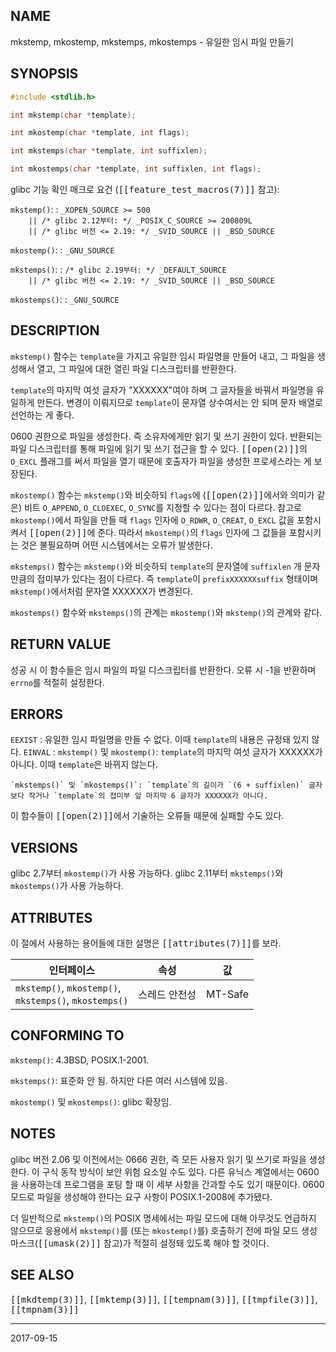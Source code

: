 ## NAME

mkstemp, mkostemp, mkstemps, mkostemps - 유일한 임시 파일 만들기

## SYNOPSIS

```c
#include <stdlib.h>

int mkstemp(char *template);

int mkostemp(char *template, int flags);

int mkstemps(char *template, int suffixlen);

int mkostemps(char *template, int suffixlen, int flags);
```

glibc 기능 확인 매크로 요건 (<tt>[[feature_test_macros(7)]]</tt> 참고):

`mkstemp()`:
:   `_XOPEN_SOURCE >= 500`<br>
    `    || /* glibc 2.12부터: */ _POSIX_C_SOURCE >= 200809L`<br>
    `    || /* glibc 버전 <= 2.19: */ _SVID_SOURCE || _BSD_SOURCE`

`mkostemp()`:
:   `_GNU_SOURCE`

`mkstemps()`:
:   `/* glibc 2.19부터: */ _DEFAULT_SOURCE`<br>
    `    || /* glibc 버전 <= 2.19: */ _SVID_SOURCE || _BSD_SOURCE`

`mkostemps()`:
:   `_GNU_SOURCE`

## DESCRIPTION

`mkstemp()` 함수는 `template`을 가지고 유일한 임시 파일명을 만들어 내고, 그 파일을 생성해서 열고, 그 파일에 대한 열린 파일 디스크립터를 반환한다.

`template`의 마지막 여섯 글자가 "XXXXXX"여야 하며 그 글자들을 바꿔서 파일명을 유일하게 만든다. 변경이 이뤄지므로 `template`이 문자열 상수여서는 안 되며 문자 배열로 선언하는 게 좋다.

0600 권한으로 파일을 생성한다. 즉 소유자에게만 읽기 및 쓰기 권한이 있다. 반환되는 파일 디스크립터를 통해 파일에 읽기 및 쓰기 접근을 할 수 있다. <tt>[[open(2)]]</tt>의 `O_EXCL` 플래그를 써서 파일을 열기 때문에 호출자가 파일을 생성한 프로세스라는 게 보장된다.

`mkostemp()` 함수는 `mkstemp()`와 비슷하되 `flags`에 (<tt>[[open(2)]]</tt>에서와 의미가 같은) 비트 `O_APPEND`, `O_CLOEXEC`, `O_SYNC`를 지정할 수 있다는 점이 다르다. 참고로 `mkostemp()`에서 파일을 만들 때 `flags` 인자에 `O_RDWR`, `O_CREAT`, `O_EXCL` 값을 포함시켜서 <tt>[[open(2)]]</tt>에 준다. 따라서 `mkostemp()`의 `flags` 인자에 그 값들을 포함시키는 것은 불필요하며 어떤 시스템에서는 오류가 발생한다.

`mkstemps()` 함수는 `mkstemp()`와 비슷하되 `template`의 문자열에 `suffixlen` 개 문자만큼의 접미부가 있다는 점이 다르다. 즉 `template`이 `prefixXXXXXXsuffix` 형태이며 `mkstemp()`에서처럼 문자열 XXXXXX가 변경된다.

`mkostemps()` 함수와 `mkstemps()`의 관계는 `mkostemp()`와 `mkstemp()`의 관계와 같다.

## RETURN VALUE

성공 시 이 함수들은 임시 파일의 파일 디스크립터를 반환한다. 오류 시 -1을 반환하며 `errno`를 적절히 설정한다.

## ERRORS

`EEXIST`
:   유일한 임시 파일명을 만들 수 없다. 이때 `template`의 내용은 규정돼 있지 않다.
`EINVAL`
:   `mkstemp()` 및 `mkostemp()`: `template`의 마지막 여섯 글자가 XXXXXX가 아니다. 이때 `template`은 바뀌지 않는다.

    `mkstemps()` 및 `mkostemps()`: `template`의 길이가 `(6 + suffixlen)` 글자보다 작거나 `template`의 접미부 앞 마지막 6 글자가 XXXXXX가 아니다.

이 함수들이 <tt>[[open(2)]]</tt>에서 기술하는 오류들 때문에 실패할 수도 있다.

## VERSIONS

glibc 2.7부터 `mkostemp()`가 사용 가능하다. glibc 2.11부터 `mkstemps()`와 `mkostemps()`가 사용 가능하다.

## ATTRIBUTES

이 절에서 사용하는 용어들에 대한 설명은 <tt>[[attributes(7)]]</tt>를 보라.

| 인터페이스 | 속성 | 값 |
| --- | --- | --- |
| `mkstemp()`, `mkostemp()`,<br>`mkstemps()`, `mkostemps()` | 스레드 안전성 | MT-Safe |

## CONFORMING TO

`mkstemp()`: 4.3BSD, POSIX.1-2001.

`mkstemps()`: 표준화 안 됨. 하지만 다른 여러 시스템에 있음.

`mkostemp()` 및 `mkostemps()`: glibc 확장임.

## NOTES

glibc 버전 2.06 및 이전에서는 0666 권한, 즉 모든 사용자 읽기 및 쓰기로 파일을 생성한다. 이 구식 동작 방식이 보안 위험 요소일 수도 있다. 다른 유닉스 계열에서는 0600을 사용하는데 프로그램을 포팅 할 때 이 세부 사항을 간과할 수도 있기 때문이다. 0600 모드로 파일을 생성해야 한다는 요구 사항이 POSIX.1-2008에 추가됐다.

더 일반적으로 `mkstemp()`의 POSIX 명세에서는 파일 모드에 대해 아무것도 언급하지 않으므로 응용에서 `mkstemp()`를 (또는 `mkostemp()`를) 호출하기 전에 파일 모드 생성 마스크(<tt>[[umask(2)]]</tt> 참고)가 적절히 설정돼 있도록 해야 할 것이다.

## SEE ALSO

<tt>[[mkdtemp(3)]]</tt>, <tt>[[mktemp(3)]]</tt>, <tt>[[tempnam(3)]]</tt>, <tt>[[tmpfile(3)]]</tt>, <tt>[[tmpnam(3)]]</tt>

----

2017-09-15
